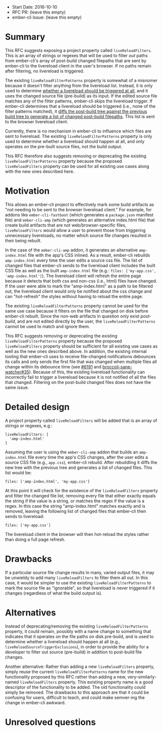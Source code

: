 - Start Date: 2016-10-10
- RFC PR: (leave this empty)
- ember-cli Issue: (leave this empty)

# Summary

This RFC suggests exposing a project property called `liveReloadFilters`. This is an array of
strings or regexes that will be used to filter *out* paths from ember-cli's array of post-build changed filepaths that
are sent by ember-cli to the livereload client in the user's browser. If no paths remain after
filtering, no livereload is triggered.

The existing `liveReloadFilterPatterns` property is somewhat of a misnomer because it doesn't filter anything from the livereload list. Instead, it
is only used to determine [whether a livereload should be triggered at all](https://github.com/ember-cli/ember-cli/blob/16679f3bb2af590d1eb0065f5c50e041788404e3/lib/tasks/server/livereload-server.js#L121-L137), and it uses the changed source file (pre-build) as its input. If the edited source file matches any of the
filter patterns, ember-cli skips the livereload trigger.
If ember-cli determines that a livereload should be triggered (i.e., none of the filter patterns matched), it [diffs the post-build tree against the previous build tree
to generate a list of changed post-build filepaths](https://github.com/ember-cli/ember-cli/blob/16679f3bb2af590d1eb0065f5c50e041788404e3/lib/tasks/server/livereload-server.js#L145-L160). This list is sent to the browser livereload client.

Currently, there is no mechanism in ember-cli to influence which files are sent to livereload. The existing `liveReloadFilterPatterns` property is only used to
determine whether a livereload should happen at all, and only operates on the pre-built source files, not the build output.

This RFC therefore also suggests removing or deprecating the existing `liveReloadFilterPatterns` property because the proposed `liveReloadFilters` property can be used
for all existing use cases along with the new ones described here.

# Motivation

This allows an ember-cli project to effectively mark some build artifacts as "not needing to be sent to the browser livereload client."
For example, for addons like `ember-cli-fastboot` (which generates a `package.json` manifest file) and `ember-cli-amp`
(which generates an alternative index.html file) that create build artifacts that are not web/browser-specific files,
`liveReloadFilters` would allow a user to prevent those from triggering unnecessary livereloads, no matter which source file changes resulted in their being rebuilt.

In the case of the `ember-cli-amp` addon, it generates an alternative `amp-index.html` file with the app's CSS inlined. As a result,
ember-cli rebuilds `amp-index.html` every time the user edits a source css file. The list of changed files that ember-cli sends to the livereload client includes the built
CSS file as well as the built `amp-index.html` file (e.g.: `files: ['my-app.css', 'amp-index.html']`). The livereload client will refresh the
entire page because it detects that both css and non-css (i.e., html) files have changed. If the user were able to mark the "amp-index.html"
as a path to be filtered out, the livereload client would only be notified about the css change and can "hot-refresh" the styles without having to reload
the entire page.

The existing `liveReloadFilterPatterns` property cannot be used for the same use case because it filters on the
file that changed on disk before ember-cli rebuilt. Since the non-web artifacts in question only exist *post-build*, and are not
edited directly by the user, the `liveReloadFilterPatterns` cannot be used to match and ignore them.

This RFC suggests removing or deprecating the existing `liveReloadFilterPatterns` property because the proposed `liveReloadFilters` property
should be sufficient for all existing use cases as well as the new ones described above. In addition, the existing internal tooling that ember-cli
uses to receive file-changed notifications debounces its calls and only sends the first file that was changed when multiple files all change within its
debounce time (see [#6191](https://github.com/ember-cli/ember-cli/issues/6191) and [broccoli-sane-watcher#35](https://github.com/broccolijs/broccoli-sane-watcher/issues/35)). Because of this, the existing livereload functionality can incorrectly fail to trigger a livereload because it is not notified of all the files that changed.
Filtering on the post-build changed files does not have the same issue.

# Detailed design

A project property called `liveReloadFilters` will be added that is an array of strings or regexes, e.g.:
```
liveReloadFilters: [
  'amp-index.html'
]
```

Assuming the user is using the `ember-cli-amp` addon that builds an `amp-index.html` file every time the app's CSS changes,
after the user edits a source CSS file (e.g., `app.css`), ember-cli rebuild. After rebuildling it diffs the new tree with the previous tree and
generates a list of changed files. This list would be:

```
files: ['amp-index.html', 'my-app.css']
```

At this point it will check for the existence of the `liveReloadFilters` property and filter the changed file list, removing every file that either exactly equals the string if the value is a string, or matches the regex if the value is a regex. In this case the string "amp-index.html" matches exactly and is removed, leaving the following list of changed files that ember-cli then sends to livereload:

```
files: ['my-app.css']
```

The livereload client in the browser will then hot-reload the styles rather than doing a full page refresh.

# Drawbacks

If a particular source file change results in many, varied output files, it may be unwieldy to add many `liveReloadFilters` to filter them all out.
In this case, it would be simpler to use the existing `liveReloadFilterPatterns` to mark the source file as "ignorable", so that livereload is never triggered if it changes (regardless of what the build output is).

# Alternatives

Instead of deprecating/removing the existing `liveReloadFilterPatterns` property, it could remain, possibly with a name change to something that indicates that
it operates on the file paths on disk pre-build, and is used to determine whether a livereload should happen at all (e.g., `liveReloadSourceTriggerExclusions`),
in order to provide the ability for a developer to filter out source (pre-build) in addition to post-build file changes.

Another alternative: Rather than adding a new `liveReloadFilters` property, simply reuse the current `liveReloadFilterPatterns` name for the new functionality proposed by this RFC
rather than adding a new, very-similarly-named `liveReloadFilters` property.
This existing property name is a good descriptor of the functionality to be added. The old functionality could simply be removed. The drawbacks to this approach are that it could be confusing
for users, difficult to teach, and could make semver-ing the change in ember-cli awkward.

# Unresolved questions

